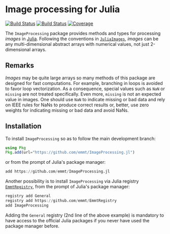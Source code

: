 # Image processing for Julia

[![Build Status](https://github.com/emmt/ImageProcessing.jl/actions/workflows/CI.yml/badge.svg?branch=main)](https://github.com/emmt/ImageProcessing.jl/actions/workflows/CI.yml?query=branch%3Amain) [![Build Status](https://ci.appveyor.com/api/projects/status/github/emmt/ImageProcessing.jl?svg=true)](https://ci.appveyor.com/project/emmt/ImageProcessing-jl) [![Coverage](https://codecov.io/gh/emmt/ImageProcessing.jl/branch/main/graph/badge.svg)](https://codecov.io/gh/emmt/ImageProcessing.jl)

The `ImageProcessing` package provides methods and types for processing *images* in
[Julia](https://julialang.org/). Following the conventions in
[`JuliaImages`](https://juliaimages.org), *images* can be any multi-dimensional abstract
arrays with numerical values, not just 2-dimensional arrays.

## Remarks

*Images* may be quite large arrays so many methods of this package are designed for fast
computations. For example, branching in loops is avoided to favor loop vectorization. As a
consequence, special values such as `NaN` or `missing` are not treated specifically. Even
more, `missing` is not an expected value in images. One should use `NaN` to indicate
missing or bad data and rely on IEEE rules for NaNs to produce correct results or, better,
use zero weights for indicating missing or bad data and avoid NaNs.

## Installation

To install  `ImageProcessing` so as to follow the main development branch:

``` julia
using Pkg
Pkg.add(url="https://github.com/emmt/ImageProcessing.jl")
```

or from the prompt of Julia's package manager:

``` julia
add https://github.com/emmt/ImageProcessing.jl
```

Another possibility is to install `ImageProcessing` via Julia registry
[`EmmtRegistry`](https://github.com/emmt/EmmtRegistry), from the prompt of Julia's package
manager:

```julia
registry add General
registry add https://github.com/emmt/EmmtRegistry
add ImageProcessing
```

Adding the `General` registry (2nd line of the above example) is mandatory to have access
to the official Julia packages if you never have used the package manager before.
